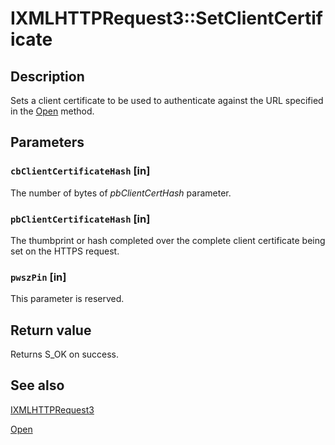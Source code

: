 # IXMLHTTPRequest3::SetClientCertificate

## Description

Sets a client certificate to be used to authenticate against the URL specified in the [Open](https://learn.microsoft.com/previous-versions/windows/desktop/api/msxml6/nf-msxml6-ixmlhttprequest2-open) method.

## Parameters

### `cbClientCertificateHash` [in]

The number of bytes of *pbClientCertHash* parameter.

### `pbClientCertificateHash` [in]

The thumbprint or hash completed over the complete client certificate being set on the HTTPS request.

### `pwszPin` [in]

This parameter is reserved.

## Return value

Returns S_OK on success.

## See also

[IXMLHTTPRequest3](https://learn.microsoft.com/previous-versions/windows/desktop/api/msxml6/nn-msxml6-ixmlhttprequest3)

[Open](https://learn.microsoft.com/previous-versions/windows/desktop/api/msxml6/nf-msxml6-ixmlhttprequest2-open)